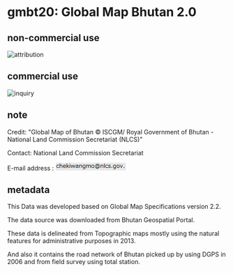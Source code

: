 # gmbt20: Global Map Bhutan 2.0
## non-commercial use
![attribution](https://globalmaps.github.io/globalmaps/attribution.png)
## commercial use
![inquiry](https://globalmaps.github.io/globalmaps/inquiry.png)

## note
Credit: "Global Map of Bhutan © ISCGM/ Royal Government of Bhutan - National Land Commission Secretariat (NLCS)"

Contact: National Land Commission Secretariat 

E-mail address : ![email](email.png)

## metadata
This Data was developed based on Global Map Specifications version 2.2. 

The data source was downloaded from Bhutan Geospatial Portal.

These data is delineated from Topographic maps mostly using the natural features for administrative purposes in 2013.

And also it contains the road network of Bhutan picked up by using DGPS in 2006 and from field survey using total station.

